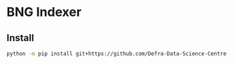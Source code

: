 # BNG Indexer

## Install

```sh
python -m pip install git+https://github.com/Defra-Data-Science-Centre-of-Excellence/bng-indexer
```
